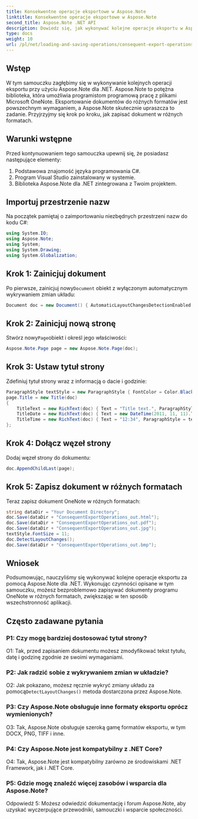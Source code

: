 ```yaml
---
title: Konsekwentne operacje eksportowe w Aspose.Note
linktitle: Konsekwentne operacje eksportowe w Aspose.Note
second_title: Aspose.Note .NET API
description: Dowiedz się, jak wykonywać kolejne operacje eksportu w Aspose.Note dla .NET, aby efektywnie zapisywać dokumenty OneNote w różnych formatach.
type: docs
weight: 10
url: /pl/net/loading-and-saving-operations/consequent-export-operations/
---
```

## Wstęp

W tym samouczku zagłębimy się w wykonywanie kolejnych operacji eksportu przy użyciu Aspose.Note dla .NET. Aspose.Note to potężna biblioteka, która umożliwia programistom programową pracę z plikami Microsoft OneNote. Eksportowanie dokumentów do różnych formatów jest powszechnym wymaganiem, a Aspose.Note skutecznie upraszcza to zadanie. Przyjrzyjmy się krok po kroku, jak zapisać dokument w różnych formatach.

## Warunki wstępne

Przed kontynuowaniem tego samouczka upewnij się, że posiadasz następujące elementy:

1. Podstawowa znajomość języka programowania C#.
2. Program Visual Studio zainstalowany w systemie.
3. Biblioteka Aspose.Note dla .NET zintegrowana z Twoim projektem.

## Importuj przestrzenie nazw

Na początek pamiętaj o zaimportowaniu niezbędnych przestrzeni nazw do kodu C#:

```csharp
using System.IO;
using Aspose.Note;
using System;
using System.Drawing;
using System.Globalization;
```

## Krok 1: Zainicjuj dokument

 Po pierwsze, zainicjuj nowy`Document` obiekt z wyłączonym automatycznym wykrywaniem zmian układu:

```csharp
Document doc = new Document() { AutomaticLayoutChangesDetectionEnabled = false };
```

## Krok 2: Zainicjuj nową stronę

 Stwórz nowy`Page`obiekt i określ jego właściwości:

```csharp
Aspose.Note.Page page = new Aspose.Note.Page(doc);
```

## Krok 3: Ustaw tytuł strony

Zdefiniuj tytuł strony wraz z informacją o dacie i godzinie:

```csharp
ParagraphStyle textStyle = new ParagraphStyle { FontColor = Color.Black, FontName = "Arial", FontSize = 10 };
page.Title = new Title(doc)
{
    TitleText = new RichText(doc) { Text = "Title text.", ParagraphStyle = textStyle },
    TitleDate = new RichText(doc) { Text = new DateTime(2011, 11, 11).ToString("D", CultureInfo.InvariantCulture), ParagraphStyle = textStyle },
    TitleTime = new RichText(doc) { Text = "12:34", ParagraphStyle = textStyle }
};
```

## Krok 4: Dołącz węzeł strony

Dodaj węzeł strony do dokumentu:

```csharp
doc.AppendChildLast(page);
```

## Krok 5: Zapisz dokument w różnych formatach

Teraz zapisz dokument OneNote w różnych formatach:

```csharp
string dataDir = "Your Document Directory";
doc.Save(dataDir + "ConsequentExportOperations_out.html");            
doc.Save(dataDir + "ConsequentExportOperations_out.pdf");            
doc.Save(dataDir + "ConsequentExportOperations_out.jpg");            
textStyle.FontSize = 11;           
doc.DetectLayoutChanges();            
doc.Save(dataDir + "ConsequentExportOperations_out.bmp");
```

## Wniosek

Podsumowując, nauczyliśmy się wykonywać kolejne operacje eksportu za pomocą Aspose.Note dla .NET. Wykonując czynności opisane w tym samouczku, możesz bezproblemowo zapisywać dokumenty programu OneNote w różnych formatach, zwiększając w ten sposób wszechstronność aplikacji.

## Często zadawane pytania

### P1: Czy mogę bardziej dostosować tytuł strony?

O1: Tak, przed zapisaniem dokumentu możesz zmodyfikować tekst tytułu, datę i godzinę zgodnie ze swoimi wymaganiami.

### P2: Jak radzić sobie z wykrywaniem zmian w układzie?

 O2: Jak pokazano, możesz ręcznie wykryć zmiany układu za pomocą`DetectLayoutChanges()` metoda dostarczona przez Aspose.Note.

### P3: Czy Aspose.Note obsługuje inne formaty eksportu oprócz wymienionych?

O3: Tak, Aspose.Note obsługuje szeroką gamę formatów eksportu, w tym DOCX, PNG, TIFF i inne.

### P4: Czy Aspose.Note jest kompatybilny z .NET Core?

O4: Tak, Aspose.Note jest kompatybilny zarówno ze środowiskami .NET Framework, jak i .NET Core.

### P5: Gdzie mogę znaleźć więcej zasobów i wsparcia dla Aspose.Note?

Odpowiedź 5: Możesz odwiedzić dokumentację i forum Aspose.Note, aby uzyskać wyczerpujące przewodniki, samouczki i wsparcie społeczności.